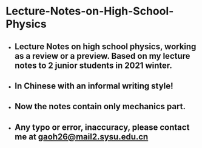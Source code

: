 # Lecture-Notes-on-High-School-Physics
- ## Lecture Notes on high school physics, working as a review or a preview. Based on my lecture notes to 2 junior students in 2021 winter.
- ## In Chinese with an informal writing style!
- ## Now the notes contain only mechanics part.
- ## Any typo or error, inaccuracy, please contact me at gaoh26@mail2.sysu.edu.cn
